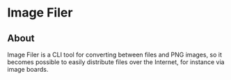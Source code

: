 Image Filer
===========

About
-----
Image Filer is a CLI tool for converting between files and PNG images, so it
becomes possible to easily distribute files over the Internet, for instance
via image boards.
